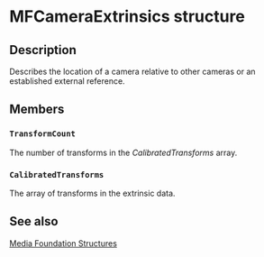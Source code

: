 # MFCameraExtrinsics structure

## Description

Describes the location of a camera relative to other cameras or an established external reference.

## Members

### `TransformCount`

The number of transforms in the *CalibratedTransforms* array.

### `CalibratedTransforms`

The array of transforms in the extrinsic data.

## See also

[Media Foundation Structures](https://learn.microsoft.com/windows/desktop/medfound/media-foundation-structures)